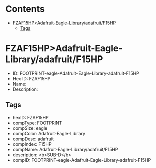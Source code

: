 



Contents
========

* [FZAF15HP>Adafruit-Eagle-Library/adafruit/F15HP](#fzaf15hpadafruit-eagle-libraryadafruitf15hp)
	* [Tags](#tags)

# FZAF15HP>Adafruit-Eagle-Library/adafruit/F15HP

- ID: FOOTPRINT-eagle-Adafruit-Eagle-Library-adafruit-F15HP
- Hex ID: FZAF15HP
- Name: 
- Description: 

## Tags

- hexID: FZAF15HP
- oompType: FOOTPRINT
- oompSize: eagle
- oompColor: Adafruit-Eagle-Library
- oompDesc: adafruit
- oompIndex: F15HP
- oompName: Adafruit-Eagle-Library/adafruit/F15HP
- description: &lt;b&gt;SUB-D&lt;/b&gt;
- oompID: FOOTPRINT-eagle-Adafruit-Eagle-Library-adafruit-F15HP
